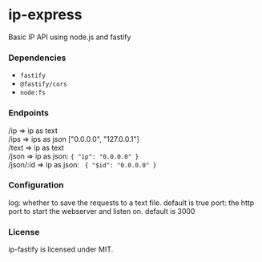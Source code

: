 # ip-express
Basic IP API using node.js and fastify
### Dependencies
- `fastify`
- `@fastify/cors`
- `node:fs`
### Endpoints
/ip => ip as text<br>
/ips => ips as json ["0.0.0.0", "127.0.0.1"]<br>
/text => ip as text<br>
/json => ip as json: `{ "ip": "0.0.0.0" }`<br>
/json/:id => ip as json: ` { "$id": "0.0.0.0" }`

### Configuration
log: whether to save the requests to a text file. default is true
port: the http port to start the webserver and listen on. default is 3000

### License
ip-fastify is licensed under MIT.
